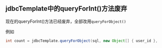 ## jdbcTemplate中的queryForInt()方法废弃

现在的queryForInt()方法已经废弃，全部改用`queryForObject()`

例如

```java
int count = jdbcTemplate.queryForObject(sql, new Object[] { user_id }, Integer.class);
```

